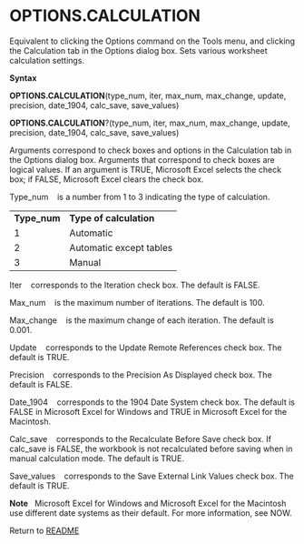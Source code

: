 # OPTIONS.CALCULATION

Equivalent to clicking the Options command on the Tools menu, and
clicking the Calculation tab in the Options dialog box. Sets various
worksheet calculation settings.

**Syntax**

**OPTIONS.CALCULATION**(type\_num, iter, max\_num, max\_change, update,
precision, date\_1904, calc\_save, save\_values)

**OPTIONS.CALCULATION**?(type\_num, iter, max\_num, max\_change, update,
precision, date\_1904, calc\_save, save\_values)

Arguments correspond to check boxes and options in the Calculation tab
in the Options dialog box. Arguments that correspond to check boxes are
logical values. If an argument is TRUE, Microsoft Excel selects the
check box; if FALSE, Microsoft Excel clears the check box.

Type\_num&nbsp;&nbsp;&nbsp;&nbsp;is a number from 1 to 3 indicating the
type of calculation.

|               |                         |
| ------------- | ----------------------- |
| **Type\_num** | **Type of calculation** |
| 1             | Automatic               |
| 2             | Automatic except tables |
| 3             | Manual                  |

Iter&nbsp;&nbsp;&nbsp;&nbsp;corresponds to the Iteration check box. The
default is FALSE.

Max\_num&nbsp;&nbsp;&nbsp;&nbsp;is the maximum number of iterations. The
default is 100.

Max\_change&nbsp;&nbsp;&nbsp;&nbsp;is the maximum change of each
iteration. The default is 0.001.

Update&nbsp;&nbsp;&nbsp;&nbsp;corresponds to the Update Remote
References check box. The default is TRUE.

Precision&nbsp;&nbsp;&nbsp;&nbsp;corresponds to the Precision As
Displayed check box. The default is FALSE.

Date\_1904&nbsp;&nbsp;&nbsp;&nbsp;corresponds to the 1904 Date System
check box. The default is FALSE in Microsoft Excel for Windows and TRUE
in Microsoft Excel for the Macintosh.

Calc\_save&nbsp;&nbsp;&nbsp;&nbsp;corresponds to the Recalculate Before
Save check box. If calc\_save is FALSE, the workbook is not recalculated
before saving when in manual calculation mode. The default is TRUE.

Save\_values&nbsp;&nbsp;&nbsp;&nbsp;corresponds to the Save External
Link Values check box. The default is TRUE.

**Note**&nbsp;&nbsp;&nbsp;Microsoft Excel for Windows and Microsoft
Excel for the Macintosh use different date systems as their default. For
more information, see NOW.



Return to [README](README.md)

